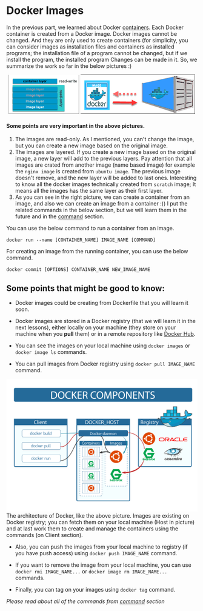 # Docker Images

In the previous part, we learned about Docker [containers](containers.md). Each Docker container is created from a Docker image. Docker images cannot be changed. And they are only used to create containers (for simplicity, you can consider images as installation files and containers as installed programs; the installation file of a program cannot be changed, but if we install the program, the installed program Changes can be made in it.
So, we summarize the work so far in the below pictures :)

<div align="center">
  <img src=https://github.com/arsalanyavari/devops-roadmap/blob/main/src/images/container-layers.png width="37%"> 
  <img src=https://github.com/arsalanyavari/devops-roadmap/blob/main/src/images/crating-a-docker-container.png width="60%">
</div>

#### Some points are very important in the above pictures.
1. The images are read-only. As I mentioned, you can't change the image, but you can create a new image based on the original image.
2. The images are layered. If you create a new image based on the original image, a new layer will add to the previous layers. Pay attention that all images are crated from another image (name based image) for example the `nginx image` is created from `ubuntu image`. The previous image doesn't remove, and the new layer will be added to last ones. Interesting to know all the docker images technically created from `scratch` image; It means all the images has the same layer as their first layer.
3. As you can see in the right picture, we can create a container from an image, and also we can create an image from a container :))
I put the related commands in the below section, but we will learn them in the future and in the [command](Commands.md) section.

You can use the below command to run a container from an image.
```docker
docker run --name [CONTAINER_NAME] IMAGE_NAME [COMMAND]
```
For creating an image from the running container, you can use the below command.
```docker
docker commit [OPTIONS] CONTAINER_NAME NEW_IMAGE_NAME
```

## Some points that might be good to know:

- Docker images could be creating from Dockerfile that you will learn it soon.

- Docker images are stored in a Docker registry (that we will learn it in the next lessons), either locally on your machine (they store on your machine when you **pull** them)  or in a remote repository like [Docker Hub](https://hub.docker.com).

- You can see the images on your local machine using ```docker images``` or ```docker image ls``` commands.

- You can pull images from Docker registry using ```docker pull IMAGE_NAME``` command.

<img src=https://github.com/arsalanyavari/devops-roadmap/blob/main/src/images/docker_architecture.png>
The architecture of Docker, like the above picture. Images are existing on Docker registry; you can fetch them on your local machine (Host in picture) and at last work them to create and manage the containers using the commands (on Client section).

- Also, you can push the images from your local machine to registry (if you have push access) using ```docker push IMAGE_NAME``` command.

- If you want to remove the image from your local machine, you can use ```docker rmi IMAGE_NAME...``` or ```docker image rm IMAGE_NAME...``` commands.

- Finally, you can tag on your images using ```docker tag``` command.

*Please read about all of the commands from [command](Commands.md) section*
